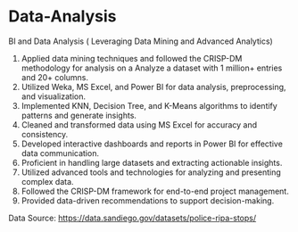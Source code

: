 # Data-Analysis
BI and Data Analysis ( Leveraging Data Mining and Advanced Analytics)

1. Applied data mining techniques and followed the CRISP-DM methodology for analysis on a Analyze a dataset with 1 million+ entries and 20+ columns.
2. Utilized Weka, MS Excel, and Power BI for data analysis, preprocessing, and visualization.
3. Implemented KNN, Decision Tree, and K-Means algorithms to identify patterns and generate insights.
4. Cleaned and transformed data using MS Excel for accuracy and consistency.
5. Developed interactive dashboards and reports in Power BI for effective data communication.
6. Proficient in handling large datasets and extracting actionable insights.
7. Utilized advanced tools and technologies for analyzing and presenting complex data.
8. Followed the CRISP-DM framework for end-to-end project management.
9. Provided data-driven recommendations to support decision-making.

Data Source: https://data.sandiego.gov/datasets/police-ripa-stops/
